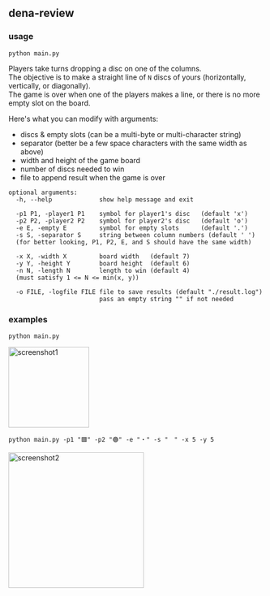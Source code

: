 ## dena-review


### usage
```
python main.py
```

Players take turns dropping a disc on one of the columns.  
The objective is to make a straight line of `N` discs of yours (horizontally, vertically, or diagonally).  
The game is over when one of the players makes a line, or there is no more empty slot on the board.

Here's what you can modify with arguments:  
 - discs & empty slots (can be a multi-byte or multi-character string)
 - separator (better be a few space characters with the same width as above)
 - width and height of the game board
 - number of discs needed to win
 - file to append result when the game is over

```
optional arguments:
  -h, --help             show help message and exit

  -p1 P1, -player1 P1    symbol for player1's disc   (default 'x')
  -p2 P2, -player2 P2    symbol for player2's disc   (default 'o')
  -e E, -empty E         symbol for empty slots      (default '.')
  -s S, -separator S     string between column numbers (default ' ')
  (for better looking, P1, P2, E, and S should have the same width)

  -x X, -width X         board width   (default 7)
  -y Y, -height Y        board height  (default 6)
  -n N, -length N        length to win (default 4)
  (must satisfy 1 <= N <= min(x, y))

  -o FILE, -logfile FILE file to save results (default "./result.log")
                         pass an empty string "" if not needed

```

### examples

```
python main.py
```
<img width="159" alt="screenshot1" src="https://user-images.githubusercontent.com/77873284/146698060-b270a027-28fd-457a-93e9-7c380a7d9132.png">

```
python main.py -p1 "🟥" -p2 "🟢" -e "・" -s "　" -x 5 -y 5
```
<img width="267" alt="screenshot2" src="https://user-images.githubusercontent.com/77873284/146698096-79f952ba-3e92-49e3-b8e4-0c258cb3cac7.png">
